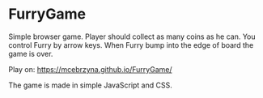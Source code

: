 # FurryGame
Simple browser game. Player should collect as many coins as he can. You control Furry by arrow keys. When Furry bump into the edge of board the game is over. 

Play on: https://mcebrzyna.github.io/FurryGame/

The game is made in simple JavaScript and CSS.

